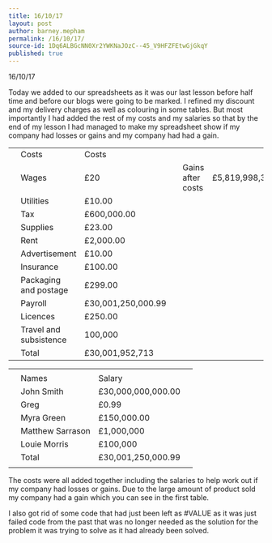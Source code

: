 ```yaml
---
title: 16/10/17
layout: post
author: barney.mepham
permalink: /16/10/17/
source-id: 1Dq6ALBGcNN0Xr2YWKNaJOzC--45_V9HFZFEtwGjGkqY
published: true
---
```

16/10/17

Today we added to our spreadsheets as it was our last lesson before half time and before our blogs were going to be marked. I refined my discount and my delivery charges as well as colouring in some tables. But most importantly I had added the rest of my costs and my salaries so that by the end of my lesson I had managed to make my spreadsheet show if my company had losses or gains and my company had had a gain.

<table>
  <tr>
    <td></td>
    <td>Costs</td>
    <td>Costs</td>
    <td></td>
    <td></td>
    <td></td>
    <td></td>
  </tr>
  <tr>
    <td></td>
    <td>Wages</td>
    <td>£20</td>
    <td></td>
    <td>Gains after costs</td>
    <td>£5,819,998,314,431.16</td>
    <td></td>
  </tr>
  <tr>
    <td></td>
    <td>Utilities</td>
    <td>£10.00</td>
    <td></td>
    <td></td>
    <td></td>
    <td></td>
  </tr>
  <tr>
    <td></td>
    <td>Tax</td>
    <td>£600,000.00</td>
    <td></td>
    <td></td>
    <td></td>
    <td></td>
  </tr>
  <tr>
    <td></td>
    <td>Supplies</td>
    <td>£23.00</td>
    <td></td>
    <td></td>
    <td></td>
    <td></td>
  </tr>
  <tr>
    <td></td>
    <td>Rent</td>
    <td>£2,000.00</td>
    <td></td>
    <td></td>
    <td></td>
    <td></td>
  </tr>
  <tr>
    <td></td>
    <td>Advertisement</td>
    <td>£10.00</td>
    <td></td>
    <td></td>
    <td></td>
    <td></td>
  </tr>
  <tr>
    <td></td>
    <td>Insurance</td>
    <td>£100.00</td>
    <td></td>
    <td></td>
    <td></td>
    <td></td>
  </tr>
  <tr>
    <td></td>
    <td>Packaging and postage</td>
    <td>£299.00</td>
    <td></td>
    <td></td>
    <td></td>
    <td></td>
  </tr>
  <tr>
    <td></td>
    <td>Payroll</td>
    <td>£30,001,250,000.99</td>
    <td></td>
    <td></td>
    <td></td>
    <td></td>
  </tr>
  <tr>
    <td></td>
    <td>Licences</td>
    <td>£250.00</td>
    <td></td>
    <td></td>
    <td></td>
    <td></td>
  </tr>
  <tr>
    <td></td>
    <td>Travel and subsistence</td>
    <td>100,000</td>
    <td></td>
    <td></td>
    <td></td>
    <td></td>
  </tr>
  <tr>
    <td></td>
    <td>Total</td>
    <td>£30,001,952,713</td>
    <td></td>
    <td></td>
    <td></td>
    <td></td>
  </tr>
</table>


<table>
  <tr>
    <td></td>
    <td></td>
    <td></td>
    <td></td>
  </tr>
  <tr>
    <td></td>
    <td>Names</td>
    <td>Salary</td>
    <td></td>
  </tr>
  <tr>
    <td></td>
    <td>John Smith</td>
    <td>£30,000,000,000.00</td>
    <td></td>
  </tr>
  <tr>
    <td></td>
    <td>Greg</td>
    <td>£0.99</td>
    <td></td>
  </tr>
  <tr>
    <td></td>
    <td>Myra Green</td>
    <td>£150,000.00</td>
    <td></td>
  </tr>
  <tr>
    <td></td>
    <td>Matthew Sarrason</td>
    <td>£1,000,000</td>
    <td></td>
  </tr>
  <tr>
    <td></td>
    <td>Louie Morris</td>
    <td>£100,000</td>
    <td></td>
  </tr>
  <tr>
    <td></td>
    <td>Total</td>
    <td>£30,001,250,000.99</td>
    <td></td>
  </tr>
  <tr>
    <td></td>
    <td></td>
    <td></td>
    <td></td>
  </tr>
</table>


The costs were all added together including the salaries to help work out if my company had losses or gains. Due to the large amount of product sold my company had a gain which you can see in the first table.

I also got rid of some code that had just been left as #VALUE as it was just failed code from the past that was no longer needed as the solution for the problem it was trying to solve as it had already been solved.

